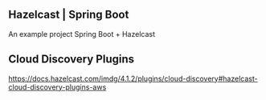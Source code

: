 Hazelcast | Spring Boot 
------------------------------------------------
An example project Spring Boot + Hazelcast

Cloud Discovery Plugins
---------------------------------------
https://docs.hazelcast.com/imdg/4.1.2/plugins/cloud-discovery#hazelcast-cloud-discovery-plugins-aws
